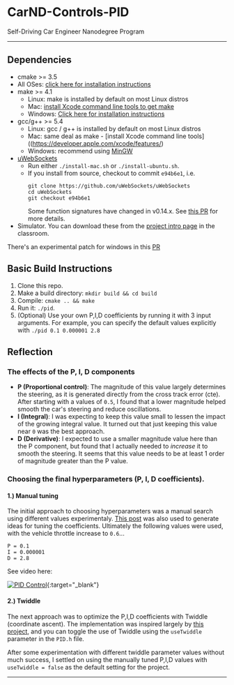 # CarND-Controls-PID
Self-Driving Car Engineer Nanodegree Program

---

## Dependencies

* cmake >= 3.5
 * All OSes: [click here for installation instructions](https://cmake.org/install/)
* make >= 4.1
  * Linux: make is installed by default on most Linux distros
  * Mac: [install Xcode command line tools to get make](https://developer.apple.com/xcode/features/)
  * Windows: [Click here for installation instructions](http://gnuwin32.sourceforge.net/packages/make.htm)
* gcc/g++ >= 5.4
  * Linux: gcc / g++ is installed by default on most Linux distros
  * Mac: same deal as make - [install Xcode command line tools]((https://developer.apple.com/xcode/features/)
  * Windows: recommend using [MinGW](http://www.mingw.org/)
* [uWebSockets](https://github.com/uWebSockets/uWebSockets)
  * Run either `./install-mac.sh` or `./install-ubuntu.sh`.
  * If you install from source, checkout to commit `e94b6e1`, i.e.
    ```
    git clone https://github.com/uWebSockets/uWebSockets 
    cd uWebSockets
    git checkout e94b6e1
    ```
    Some function signatures have changed in v0.14.x. See [this PR](https://github.com/udacity/CarND-MPC-Project/pull/3) for more details.
* Simulator. You can download these from the [project intro page](https://github.com/udacity/self-driving-car-sim/releases) in the classroom.

There's an experimental patch for windows in this [PR](https://github.com/udacity/CarND-PID-Control-Project/pull/3)

## Basic Build Instructions

1. Clone this repo.
2. Make a build directory: `mkdir build && cd build`
3. Compile: `cmake .. && make`
4. Run it: `./pid`. 
5. (Optional) Use your own P,I,D coefficients by running it with 3 input arguments. For example, you can specify the default values explicitly with `./pid 0.1 0.000001 2.8`

## Reflection

### The effects of the P, I, D components  
- __P (Proportional control)__: The magnitude of this value largely determines the steering, as it is generated directly from the cross track error (cte). After starting with a values of `0.5`, I found that a lower magnitude helped smooth the car's steering and reduce oscillations.
- __I (Integral)__: I was expecting to keep this value small to lessen the impact of the growing integral value. It turned out that just keeping this value near `0` was the best approach.
- __D (Derivative)__: I expected to use a smaller magnitude value here than the P component, but found that I actually needed to *increase* it to smooth the steering. It seems that this value needs to be at least 1 order of magnitude greater than the P value.

### Choosing the final hyperparameters (P, I, D coefficients). 

#### 1.) Manual tuning  
The initial approach to choosing hyperparameters was a manual search using different values experimentaly. [This post](https://robotics.stackexchange.com/questions/167/what-are-good-strategies-for-tuning-pid-loops) was also used to generate ideas for tuning the coefficients. Ultimately the following values were used, with the vehicle throttle increase to `0.6`...
```
P = 0.1
I = 0.000001
D = 2.8
```

See video here:  

[![PID Control](http://img.youtube.com/vi/innwrbbnDlw/0.jpg)](http://www.youtube.com/watch?v=innwrbbnDlw "PID Control"){:target="_blank"}


#### 2.) Twiddle  
The next approach was to optimize the P,I,D coefficients with Twiddle (coordinate ascent). The implementation was inspired largely by [this project](https://github.com/jendrikjoe/UdacityProjects), and you can toggle the use of Twiddle using the `useTwiddle` parameter in the `PID.h` file.

After some experimentation with different twiddle parameter values without much success, I settled on using the manually tuned P,I,D values with `useTwiddle = false` as the default setting for the project.

---
